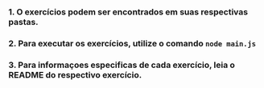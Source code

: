 ### 1. O exercícios podem ser encontrados em suas respectivas pastas.

### 2. Para executar os exercícios, utilize o comando ```node main.js```

### 3. Para informaçoes especificas de cada exercício, leia o README do respectivo exercício.


